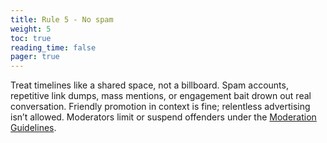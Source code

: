 ```yaml
---
title: Rule 5 - No spam
weight: 5
toc: true
reading_time: false
pager: true
---
```


Treat timelines like a shared space, not a billboard. Spam accounts, repetitive link dumps, mass mentions, or engagement bait drown out real conversation. Friendly promotion in context is fine; relentless advertising isn’t allowed. Moderators limit or suspend offenders under the [Moderation Guidelines](/docs/policies/moderation-guidelines/).
